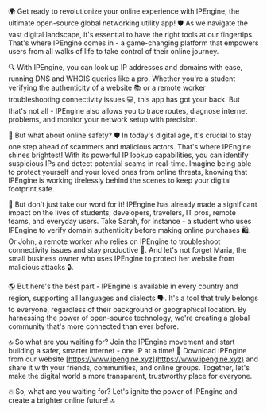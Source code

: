 🌍 Get ready to revolutionize your online experience with IPEngine, the ultimate open-source global networking utility app! 🛡️ As we navigate the vast digital landscape, it's essential to have the right tools at our fingertips. That's where IPEngine comes in - a game-changing platform that empowers users from all walks of life to take control of their online journey.

🔍 With IPEngine, you can look up IP addresses and domains with ease, running DNS and WHOIS queries like a pro. Whether you're a student verifying the authenticity of a website 📚 or a remote worker troubleshooting connectivity issues 💻, this app has got your back. But that's not all - IPEngine also allows you to trace routes, diagnose internet problems, and monitor your network setup with precision.

📡 But what about online safety? 🛡️ In today's digital age, it's crucial to stay one step ahead of scammers and malicious actors. That's where IPEngine shines brightest! With its powerful IP lookup capabilities, you can identify suspicious IPs and detect potential scams in real-time. Imagine being able to protect yourself and your loved ones from online threats, knowing that IPEngine is working tirelessly behind the scenes to keep your digital footprint safe.

🚀 But don't just take our word for it! IPEngine has already made a significant impact on the lives of students, developers, travelers, IT pros, remote teams, and everyday users. Take Sarah, for instance - a student who uses IPEngine to verify domain authenticity before making online purchases 🛍️. Or John, a remote worker who relies on IPEngine to troubleshoot connectivity issues and stay productive 💼. And let's not forget Maria, the small business owner who uses IPEngine to protect her website from malicious attacks 🔒.

🌎 But here's the best part - IPEngine is available in every country and region, supporting all languages and dialects 🗣️. It's a tool that truly belongs to everyone, regardless of their background or geographical location. By harnessing the power of open-source technology, we're creating a global community that's more connected than ever before.

🔝 So what are you waiting for? Join the IPEngine movement and start building a safer, smarter internet - one IP at a time! 🌟 Download IPEngine from our website [https://www.ipengine.xyz](https://www.ipengine.xyz) and share it with your friends, communities, and online groups. Together, let's make the digital world a more transparent, trustworthy place for everyone.

🔥 So, what are you waiting for? Let's ignite the power of IPEngine and create a brighter online future! 🔝